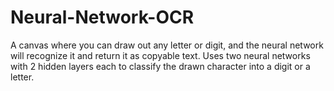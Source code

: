 # Neural-Network-OCR

A canvas where you can draw out any letter or digit, and the neural network will recognize it and return it as copyable text. Uses two neural networks with 2 hidden layers each to classify the drawn character into a digit or a letter.

